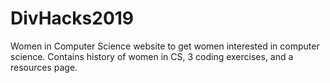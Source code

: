 # DivHacks2019
Women in Computer Science website to get women interested in computer science. Contains history of women in CS, 3 coding exercises, and a resources page.

